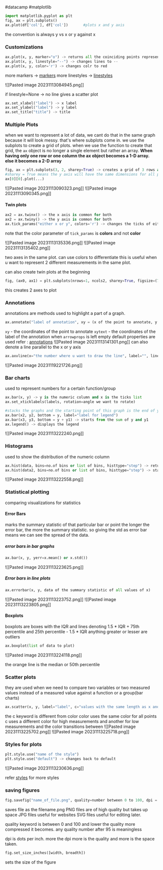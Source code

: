#datacamp #matplotlib 
```python
import matplotlib.pyplot as plt
fig, ax = plt.subplots()
ax.plot(df['col'], df['col'])       #plots x and y axis
```
the convention is always y vs x or y against x

### Customizations
```python
ax.plot(x, y, marker="o") -> returns all the coinciding points represented as a circle
ax.plot(x, y, linestyle="--") -> changes lines to --
ax.plot(x, y, color='r') -> changes colr to red
```
more markers -> [markers](https://matplotlib.org/stable/api/markers_api.html)
more linestyles -> [linestyles](https://matplotlib.org/stable/gallery/lines_bars_and_markers/linestyles.html)

![[Pasted image 20231113084945.png]]

if linestyle=None -> no line gives a scatter plot
```python
ax.set_xlabel("label") -> x label
ax.set_ylabel("label") -> y label
ax.set_title("title") -> title
```

### Multiple Plots
when we want to represent a lot of data, we cant do that in the same graph because it will look messy.
that's where subplots come in. we use the subplots to create a grid of plots. when we use the function to create that grid, the `ax` object is no longer a single element but rather an array.
**When having only one row or one column the ax object becomes a 1-D array. else it becomes a 2-D array**
```python
fig, ax = plt.subplots(3, 2, sharey=True) -> creates a grid of 3 rows and 2 columns
#sharey = True means the y axis will have the same dimensions for all plots in the grid
ax[0][0].plot(...)
```

![[Pasted image 20231113090323.png]]
![[Pasted image 20231113090345.png]]

#### Twin plots
```python
ax2 = ax.twinx() -> the x axis is common for both
ax2 = ax.twiny() -> the y axis is common for both
ax.tick_params("either x or y", colors='r') -> changes the ticks of either x or y to red
```
note that the color parameter of `tick_params` is **colors** and not **color**

![[Pasted image 20231113135336.png]]
![[Pasted image 20231113135402.png]]

two axes in the same plot. can use colors to differentiate
this is useful when u want to represent 2 different measurements in the same plot.

can also create twin plots at the beginning
```python
fig, (ax0, ax1) = plt.subplots(nrows=1, ncols2, sharey=True, figsize=(7,4))
```
this creates 2 axes to plot

### Annotations
annotations are methods used to highlight a part of a graph.
```python
ax.annotate("label of annotation", xy = (x of the point to annotate, y of the point to annotate), xytext = (x coordinate of label, y cordinate of label), arrowprops={"arrowstyle":"->", "color":"grey"})
```
`xy` - the coordinates of the point to annotate
`xytext` - the coordinates of the label of the annotation
when `arrowprops` is left empty default properties are used
refer : [annotations](https://matplotlib.org/stable/api/_as_gen/matplotlib.pyplot.annotate.html)
![[Pasted image 20231113141301.png]]
can also denote a line parallel to the x or y axis
```python
ax.axvline(x="the number where u want to draw the line", label="", linestyle="--")
```
![[Pasted image 20231119221726.png]]
### Bar charts
used to represent numbers for a certain function/group
```python
ax.bar(x, y) -> y is the numeric column and x is the ticks list 
ax.set_xticklabels(labels, rotation=angle we want to rotate)

#stacks the graphs and the starting point of this graph is the end of y
ax.bar(x2, y2, bottom = y, label="label for legend") 
ax.bar(x3, y3, bottom = y + y1) -> starts from the sum of y and y1
ax.legend() -> displays the legend
```
![[Pasted image 20231113222240.png]]

### Histograms
used to show the distribution of the numeric column
```python
ax.hist(data, bins=no.of bins or list of bins, histtype="step") -> returns a line histogram instead of a solid one
ax.hist(data2, bins=no.of bins or list of bins, histtype="step") -> stacks both histograms
```

![[Pasted image 20231113222558.png]]

### Statistical plotting
comparing visualizations for statistics

#### Error Bars
marks the summary statistic of that particular bar or point
the longer the error bar, the more the summary statistic.
so giving the std as error bar means we can see the spread of the data.
##### error bars in bar graphs
```python
ax.bar(x, y, yerr=x.mean() or x.std())
```
![[Pasted image 20231113223625.png]]

##### Error bars in line plots
```python
ax.errorbar(x, y, data of the summary statistic of all values of x)
```
![[Pasted image 20231113223752.png]]
![[Pasted image 20231113223805.png]]

#### Boxplots
boxplots are boxes with the IQR and lines denoting 1.5 * IQR + 75th percentile 
and 25th percentile - 1.5 * IQR anything greater or lesser are outliers

```python
ax.boxplot(list of data to plot)
```
![[Pasted image 20231113224118.png]]

the orange line is the median or 50th percentile

### Scatter plots
they are used when we need to compare two variables or two measured values instead of a measured value against a function or a group(bar charts)

```python
ax.scatter(x, y, label="label", c="values with the same length as x and y to encode the color with a third variable")
```
the c keyword is different from color
color uses the same color for all points
c uses a different color for high measurements and another for low measurements and the color transitions between
![[Pasted image 20231113225702.png]]
![[Pasted image 20231113225718.png]]

### Styles for plots
```python
plt.style.use("name of the style")
plt.style.use("default") -> changes back to default
```
![[Pasted image 20231113230636.png]]

refer [styles](https://matplotlib.org/stable/gallery/style_sheets/style_sheets_reference.html) for more styles

### saving figures
```python
fig.savefig("name_of_file.png", quality=number between 0 to 100, dpi = any number)
```
saves file as the filename.png 
PNG files are of high quality but takes up space
JPG files useful for websites
SVG files useful for editing later.

quality keyword is between 0 and 100 and lower the quality more compressed it becomes. any quality number after 95 is meaningless

dpi is dots per inch. more the dpi more is the quality and more is the space taken.

```python
fig.set_size_inches([width, breadth])
```
sets the size of the figure



